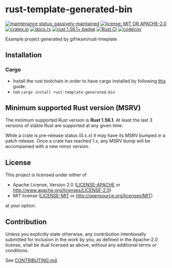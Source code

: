 # rust-template-generated-bin

[![maintenance status: passively-maintained](https://img.shields.io/badge/maintenance-passively--maintained-yellowgreen.svg)](https://doc.rust-lang.org/cargo/reference/manifest.html#the-badges-section)
[![license: MIT OR APACHE-2.0](https://img.shields.io/crates/l/rust-template-generated-bin.svg)](#license)
[![crates.io](https://img.shields.io/crates/v/rust-template-generated-bin.svg)](https://crates.io/crates/rust-template-generated-bin)
[![docs.rs](https://docs.rs/rust-template-generated-bin/badge.svg)](https://docs.rs/rust-template-generated-bin/)
[![rust 1.56.1+ badge](https://img.shields.io/badge/rust-1.56.1+-93450a.svg)](https://doc.rust-lang.org/cargo/reference/manifest.html#the-rust-version-field)
[![Rust CI](https://github.com/gifnksm/rust-template-generated-bin/actions/workflows/ci.yml/badge.svg)](https://github.com/gifnksm/rust-template-generated-bin/actions/workflows/ci.yml)
[![codecov](https://codecov.io/gh/gifnksm/rust-template-generated-bin/graph/badge.svg)](https://codecov.io/gh/gifnksm/rust-template-generated-bin)

Example project generated by gifnksm/rust-tmeplate

## Installation

### Cargo

* Install the rust toolchain in order to have cargo installed by following
  [this](https://www.rust-lang.org/tools/install) guide.
* run `cargo install rust-template-generated-bin`

## Minimum supported Rust version (MSRV)

The minimum supported Rust version is **Rust 1.56.1**.
At least the last 3 versions of stable Rust are supported at any given time.

While a crate is pre-release status (0.x.x) it may have its MSRV bumped in a patch release.
Once a crate has reached 1.x, any MSRV bump will be accompanied with a new minor version.

## License

This project is licensed under either of

* Apache License, Version 2.0
   ([LICENSE-APACHE](LICENSE-APACHE) or <http://www.apache.org/licenses/LICENSE-2.0>)
* MIT license
   ([LICENSE-MIT](LICENSE-MIT) or <http://opensource.org/licenses/MIT>)

at your option.

## Contribution

Unless you explicitly state otherwise, any contribution intentionally submitted
for inclusion in the work by you, as defined in the Apache-2.0 license, shall be
dual licensed as above, without any additional terms or conditions.

See [CONTRIBUTING.md](CONTRIBUTING.md).
